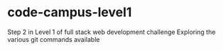 # code-campus-level1
Step 2 in Level 1 of full stack web development challenge
Exploring the various git commands available
